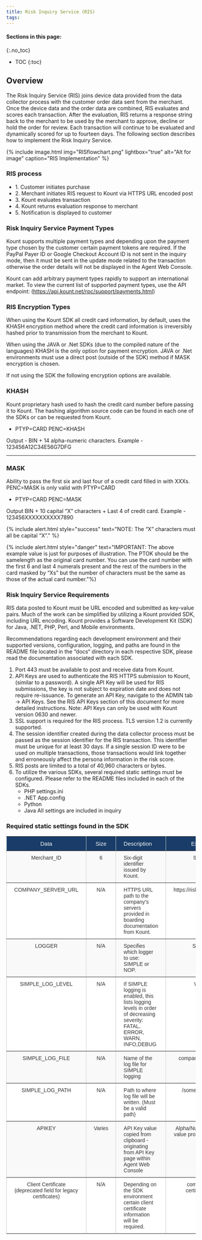 ```yaml
---
title: Risk Inquiry Service (RIS)
tags:
---
```


#### Sections in this page:
{:.no_toc}
* TOC
{:toc}

## Overview

The Risk Inquiry Service (RIS) joins device data provided from the data collector process with the customer order data sent from the merchant. Once the device data and the order data are combined, RIS evaluates and scores each transaction. After the evaluation, RIS returns a response string back to the merchant to be used by the merchant to approve, decline or hold the order for review. Each transaction will continue to be evaluated and dynamically scored for up to fourteen days. The following section describes how to implement the Risk Inquiry Service.

{% include image.html img="RISflowchart.png" lightbox="true" alt="Alt for image" caption="RIS Implementation" %}


### RIS process

<ul class="uk-list uk-list-divider">
    <li>1.	Customer initiates purchase</li>
    <li>2.	Merchant initiates RIS request to Kount via HTTPS URL encoded post</li>
    <li>3.	Kount evaluates transaction</li>
    <li>4.	Kount returns evaluation response to merchant</li>
    <li>5.	Notification is displayed to customer</li>
</ul>

### Risk Inquiry Service Payment Types
Kount supports multiple payment types and depending upon the payment type chosen by the customer certain payment tokens are required. If the PayPal Payer ID or Google Checkout Account ID is not sent in the inquiry mode, then it must be sent in the update mode related to the transaction otherwise the order details will not be displayed in the Agent Web Console.

Kount can add arbitrary payment types rapidly to support an international market. To view the current list of supported payment types, use the API endpoint: (https://api.kount.net/rpc/support/payments.html)

### RIS Encryption Types 

When using the Kount SDK all credit card information, by default, uses the KHASH encryption method
where the credit card information is irreversibly hashed prior to transmission from the merchant to
Kount.

When using the JAVA or .Net SDKs (due to the compiled nature of the languages) KHASH is the only
option for payment encryption. JAVA or .Net environments must use a direct post (outside of the SDK)
method if MASK encryption is chosen.

If not using the SDK the following encryption options are available.

<div class="uk-card uk-card-default uk-card-hover uk-card-body uk-width-1-1">
    <h3 class="uk-card-title">KHASH</h3>
    <p>Kount proprietary hash used to hash the credit card number before passing it to Kount. The
hashing algorithm source code can be found in each one of the SDKs or can be requested from Kount.</p>
  <ul>
  <li>PTYP=CARD PENC=KHASH</li>
</ul>
    <p>Output - BIN + 14 alpha-numeric characters.
       Example - 123456A12C34E56G7DFG</P>
</div>

<hr>

<div class="uk-card uk-card-default uk-card-hover uk-card-body uk-width-1-1">
    <h3 class="uk-card-title">MASK</h3>
    <p>Ability to pass the first six and last four of a credit card filled in with XXXs. PENC=MASK is only valid with PTYP=CARD</p>
    <ul>
  <li>PTYP=CARD PENC=MASK</li>
</ul>
    <p>Output BIN + 10 capital “X” characters + Last 4 of credit card. 
       Example - 123456XXXXXXXXXX7890</p>
</div>

{% include alert.html style="success" text="NOTE: The “X” characters must all be capital “X”." %}

{% include alert.html style="danger" text="IMPORTANT: The above example value is just for purposes of illustration. The PTOK should be the samelength as the original card number. You can use the card number with the first 6 and last 4 numerals present and the rest of the numbers in the card masked by “Xs” but the number of characters must be the same as those of the actual card number."%}

### Risk Inquiry Service Requirements
RIS data posted to Kount must be URL encoded and submitted as key-value pairs. Much of the work can be simplified by utilizing a Kount provided SDK, including URL encoding. Kount provides a Software Development Kit (SDK) for Java, .NET, PHP, Perl, and Mobile environments.

Recommendations regarding each development environment and their supported versions, configuration, logging, and paths are found in the README file located in the “docs“ directory in each respective SDK, please read the documentation associated with each SDK.

1.	Port 443 must be available to post and receive data from Kount.
2.	API Keys are used to authenticate the RIS HTTPS submission to Kount, (similar to a password). A single API Key will be used for RIS submissions, the key is not subject to expiration date and does not require re-issuance. To generate an API Key, navigate to the ADMIN tab -> API Keys. See the RIS API Keys section of this document for more detailed instructions. Note: API Keys can only be used with Kount version 0630 and newer.
3.	SSL support is required for the RIS process. TLS version 1.2 is currently supported.
4.	The session identifier created during the data collector process must be passed as the session identifier for the RIS transaction. This identifier must be unique for at least 30 days. If a single session ID were to be used on multiple transactions, those transactions would link together and erroneously affect the persona information in the risk score.
5.	RIS posts are limited to a total of 40,960 characters or bytes.
6.	To utilize the various SDKs, several required static settings must be configured. Please refer to the README files included in each of the SDKs.
     * PHP settings.ini
     * .NET App.config
     * Python
     * Java All settings are included in inquiry
     
### Required static settings found in the SDK

<style type="text/css">
.tg  {border-collapse:collapse;border-spacing:0;border-color:#ccc;}
.tg td{font-family:Arial, sans-serif;font-size:14px;padding:10px 20px;border-style:solid;border-width:1px;overflow:hidden;word-break:normal;border-color:#ccc;color:#333;background-color:#fff;}
.tg th{font-family:Arial, sans-serif;font-size:14px;font-weight:normal;padding:10px 20px;border-style:solid;border-width:1px;overflow:hidden;word-break:normal;border-color:#ccc;color:#333;background-color:#f0f0f0;}
.tg .tg-8421{font-size:15px;font-family:"Arial Black", Gadget, sans-serif !important;;background-color:#193d68;color:#f9f9f9;border-color:inherit;text-align:left;vertical-align:top}
.tg .tg-ds6z{font-size:15px;font-family:"Arial Black", Gadget, sans-serif !important;;background-color:#193d68;color:#f9f9f9;border-color:inherit;text-align:center;vertical-align:top}
.tg .tg-c3ow{border-color:inherit;text-align:center;vertical-align:top}
.tg .tg-abip{background-color:#f9f9f9;border-color:inherit;text-align:center;vertical-align:top}
.tg .tg-btxf{background-color:#f9f9f9;border-color:inherit;text-align:left;vertical-align:top}
.tg .tg-0pky{border-color:inherit;text-align:left;vertical-align:top}
</style>
<table class="tg">
  <tr>
    <th class="tg-ds6z">﻿Data</th>
    <th class="tg-ds6z">Size</th>
    <th class="tg-8421">Description</th>
    <th class="tg-ds6z">Example</th>
  </tr>
  <tr>
    <td class="tg-abip">Merchant_ID</td>
    <td class="tg-abip">6</td>
    <td class="tg-btxf">Six-digit identifier issued by Kount.</td>
    <td class="tg-abip">999999</td>
  </tr>
  <tr>
    <td class="tg-c3ow">COMPANY_SERVER_URL</td>
    <td class="tg-c3ow">N/A</td>
    <td class="tg-0pky">HTTPS URL path to the company’s servers provided in boarding documentation from Kount.</td>
    <td class="tg-c3ow">https://risk.test.kount.net</td>
  </tr>
  <tr>
    <td class="tg-abip">LOGGER</td>
    <td class="tg-abip">N/A</td>
    <td class="tg-btxf">Specifies which logger to use: SIMPLE or NOP.</td>
    <td class="tg-abip">SIMPLE</td>
  </tr>
  <tr>
    <td class="tg-c3ow">SIMPLE_LOG_LEVEL</td>
    <td class="tg-c3ow">N/A</td>
    <td class="tg-0pky">If SIMPLE logging is enabled, this lists logging levels in order of decreasing severity: FATAL, ERROR, WARN, INFO,DEBUG</td>
    <td class="tg-c3ow">WARN</td>
  </tr>
  <tr>
    <td class="tg-abip">SIMPLE_LOG_FILE</td>
    <td class="tg-abip">N/A</td>
    <td class="tg-btxf">Name of the log file for SIMPLE logging</td>
    <td class="tg-abip">company-sdk-ris.log</td>
  </tr>
  <tr>
    <td class="tg-c3ow">SIMPLE_LOG_PATH</td>
    <td class="tg-c3ow">N/A</td>
    <td class="tg-0pky">Path to where log file will be written. (Must be a valid path)</td>
    <td class="tg-c3ow">/some/path/to/log</td>
  </tr>
  <tr>
    <td class="tg-abip">APIKEY</td>
    <td class="tg-abip">Varies</td>
    <td class="tg-btxf">API Key value copied from clipboard - originating from API Key page within Agent Web Console</td>
    <td class="tg-abip">Alpha/Numeric hashed value provided by Kount</td>
  </tr>
  <tr>
    <td class="tg-c3ow">Client Certificate (deprecated field for legacy certificates)</td>
    <td class="tg-c3ow">N/A</td>
    <td class="tg-0pky">Depending on the SDK environment certain client certificate information will be required.</td>
    <td class="tg-c3ow">company-ris- certificate.p12</td>
  </tr>
</table>
